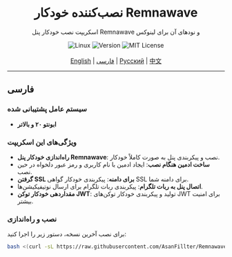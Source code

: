 <div align="center">
  <h1>نصب‌کننده خودکار Remnawave</h1>
  <p>اسکریپت نصب خودکار پنل Remnawave و نودهای آن برای لینوکس</p>
  <img src="https://img.shields.io/badge/Platform-Linux-green" alt="Linux">
  <img src="https://img.shields.io/badge/Version-v0.1%20(Beta)-orange" alt="Version">
  <img src="https://img.shields.io/badge/License-MIT-blue" alt="MIT License">
  <br><br>
  <a href="https://github.com/AsanFillter/Remnawave-AutoSetup/blob/main/README.md">English</a> | 
  <a href="#فارسی">فارسی</a> | 
  <a href="https://github.com/AsanFillter/Remnawave-AutoSetup/blob/main/docs/README-ru.md">Русский</a> | 
  <a href="https://github.com/AsanFillter/Remnawave-AutoSetup/blob/main/docs/README-zh.md">中文</a>
</div>

---

## فارسی

### سیستم عامل پشتیبانی شده
- **ابونتو ۲۰ و بالاتر**

### ویژگی‌های این اسکریپت
- **راه‌اندازی خودکار پنل Remnawave**: نصب و پیکربندی پنل به صورت کاملاً خودکار.
- **ساخت ادمین هنگام نصب**: ایجاد ادمین با نام کاربری و رمز عبور دلخواه در حین نصب.
- **گرفتن SSL برای دامنه**: پیکربندی خودکار گواهی SSL برای دامنه شما.
- **اتصال پنل به ربات تلگرام**: پیکربندی ربات تلگرام برای ارسال نوتیفیکیشن‌ها.
- **مقداردهی خودکار توکن JWT**: تولید و پیکربندی خودکار توکن‌های JWT برای امنیت بیشتر.

### نصب و راه‌اندازی
برای نصب آخرین نسخه، دستور زیر را اجرا کنید:

```bash
bash <(curl -sL https://raw.githubusercontent.com/AsanFillter/Remnawave-AutoSetup/main/install_remnawave.sh)
